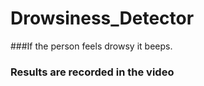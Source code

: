# Drowsiness_Detector

###If the person feels drowsy it beeps. 

### Results are recorded in the video
